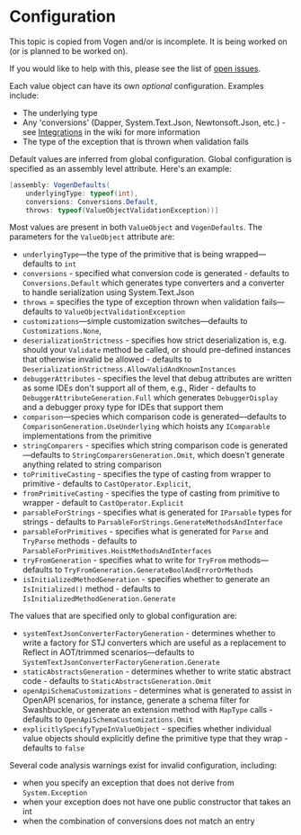 # Configuration

<note>
This topic is copied from Vogen and/or is incomplete. It is being worked on (or is planned
to be worked on). 

If you would like to help with this, please see the list of [open issues](https://github.com/SteveDunn/Intellenum/issues).
</note>


Each value object can have its own *optional* configuration. Examples include:

* The underlying type
* Any 'conversions' (Dapper, System.Text.Json, Newtonsoft.Json, etc.) - see [Integrations](Integration.md) in the wiki for more information
* The type of the exception that is thrown when validation fails

Default values are inferred from global configuration. Global configuration is specified as an assembly level attribute. Here's an example:

```c#
[assembly: VogenDefaults(
    underlyingType: typeof(int), 
    conversions: Conversions.Default, 
    throws: typeof(ValueObjectValidationException))]
```

Most values are present in both `ValueObject` and `VogenDefaults`. The parameters for the  `ValueObject` attribute are:

* `underlyingType`—the type of the primitive that is being wrapped—defaults to `int`
* `conversions` - specified what conversion code is generated - defaults to `Conversions.Default` which generates type converters and a converter to handle serialization using System.Text.Json
* `throws` = specifies the type of exception thrown when validation fails—defaults to `ValueObjectValidationException`
* `customizations`—simple customization switches—defaults to `Customizations.None`,
* `deserializationStrictness` - specifies how strict deserialization is, e.g. should your `Validate` method be called, or should pre-defined instances that otherwise invalid be allowed - defaults to `DeserializationStrictness.AllowValidAndKnownInstances`
* `debuggerAttributes` - specifies the level that debug attributes are written as some IDEs don't support all of them, e.g., Rider - defaults to `DebuggerAttributeGeneration.Full` which generates `DebuggerDisplay` and a debugger proxy type for IDEs that support them
* `comparison`—species which comparison code is generated—defaults to `ComparisonGeneration.UseUnderlying` which hoists any `IComparable` implementations from the primitive
* `stringComparers` - specifies which string comparison code is generated—defaults to `StringComparersGeneration.Omit`, which doesn't generate anything related to string comparison 
* `toPrimitiveCasting` - specifies the type of casting from wrapper to primitive - defaults to `CastOperator.Explicit`,
* `fromPrimitiveCasting` - specifies the type of casting from primitive to wrapper - default to `CastOperator.Explicit`
* `parsableForStrings` - specifies what is generated for `IParsable` types for strings - defaults to `ParsableForStrings.GenerateMethodsAndInterface`
* `parsableForPrimitives` - specifies what is generated for `Parse` and `TryParse` methods - defaults to `ParsableForPrimitives.HoistMethodsAndInterfaces`
* `tryFromGeneration` - specifies what to write for `TryFrom` methods—defaults to `TryFromGeneration.GenerateBoolAndErrorOrMethods`
* `isInitializedMethodGeneration` - specifies whether to generate an `IsInitialized()` method - defaults to `IsInitializedMethodGeneration.Generate`

The values that are specified only to global configuration are:

* `systemTextJsonConverterFactoryGeneration` - determines whether to write a factory for STJ converters which are useful as a replacement to Reflect in AOT/trimmed scenarios—defaults to `SystemTextJsonConverterFactoryGeneration.Generate`
* `staticAbstractsGeneration` - determines whether to write static abstract code - defaults to `StaticAbstractsGeneration.Omit`
* `openApiSchemaCustomizations` - determines what is generated to assist in OpenAPI scenarios, for instance, generate a schema filter for Swashbuckle, or generate an extension method with `MapType` calls - defaults to `OpenApiSchemaCustomizations.Omit`
* `explicitlySpecifyTypeInValueObject` - specifies whether individual value objects should explicitly define the primitive type that they wrap - 
  defaults to `false`

Several code analysis warnings exist for invalid configuration, including:

* when you specify an exception that does not derive from `System.Exception`
* when your exception does not have one public constructor that takes an int
* when the combination of conversions does not match an entry
